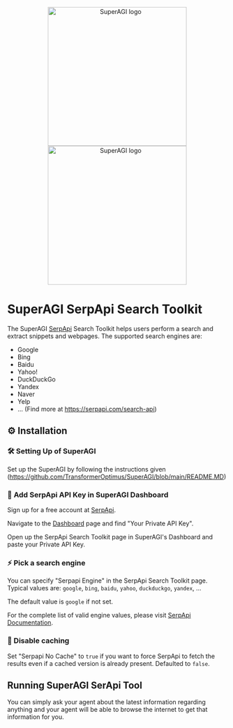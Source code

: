 <p align="center">
  <a href="https://superagi.com//#gh-light-mode-only">
    <img src="https://superagi.com/wp-content/uploads/2023/05/Logo-dark.svg" width="318px" alt="SuperAGI logo" />
  </a>
  <a href="https://superagi.com//#gh-dark-mode-only">
    <img src="https://superagi.com/wp-content/uploads/2023/05/Logo-light.svg" width="318px" alt="SuperAGI logo" />
  </a>
</p>

# SuperAGI SerpApi Search Toolkit

The SuperAGI [SerpApi](https://serpapi.com) Search Toolkit helps users perform a search and extract snippets and webpages. The supported search engines are:
- Google
- Bing
- Baidu
- Yahoo!
- DuckDuckGo
- Yandex
- Naver
- Yelp
- ... (Find more at https://serpapi.com/search-api)

## ⚙️ Installation

### 🛠 **Setting Up of SuperAGI**
Set up the SuperAGI by following the instructions given (https://github.com/TransformerOptimus/SuperAGI/blob/main/README.MD)

### 🔧 **Add SerpApi API Key in SuperAGI Dashboard**

Sign up for a free account at [SerpApi](https://serpapi.com).

Navigate to the [Dashboard](https://serpapi.com/dashboard) page and find "Your Private API Key".

Open up the SerpApi Search Toolkit page in SuperAGI's Dashboard and paste your Private API Key.

### ⚡ **Pick a search engine**

You can specify "Serpapi Engine" in the SerpApi Search Toolkit page. Typical values are: `google`, `bing`, `baidu`, `yahoo`, `duckduckgo`, `yandex`, ...

The default value is `google` if not set.

For the complete list of valid engine values, please visit [SerpApi Documentation](https://serpapi.com/search-api).

### 💾 Disable caching

Set "Serpapi No Cache" to `true` if you want to force SerpApi to fetch the results even if a cached version is already present. Defaulted to `false`.

## Running SuperAGI SerApi Tool

You can simply ask your agent about the latest information regarding anything and your agent will be able to browse the internet to get that information for you.
